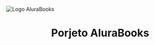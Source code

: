 
![Logo AluraBooks](https://github.com/user-attachments/assets/64879854-b90f-457e-b74d-5f242238c4cc)

<h1 align="center">Porjeto AluraBooks</h1>

